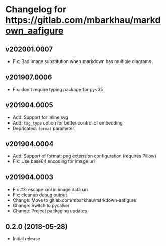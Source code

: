 # Changelog for https://gitlab.com/mbarkhau/markdown_aafigure

## v202001.0007

 - Fix: Bad image substitution when markdown has multiple diagrams


## v201907.0006

 - Fix: don't require typing package for py<35


## v201904.0005

 - Add: Support for inline svg
 - Add: `tag_type` option for better control of embedding
 - Depricated: `format` parameter


## v201904.0004

 - Add: Support of format: png extension configuration (requires Pillow)
 - Fix: Use base64 encoding for image uri


## v201904.0003

 - Fix #3: escape xml in image data uri
 - Fix: cleanup debug output
 - Change: Move to gitlab.com/mbarkhau/markdown-aafigure
 - Change: Switch to pycalver
 - Change: Project packaging updates


## 0.2.0 (2018-05-28)

 - Initial release
